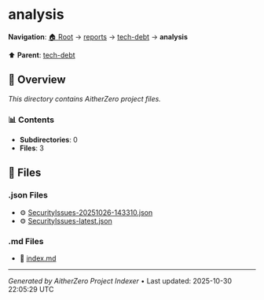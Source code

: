 # analysis

**Navigation**: [🏠 Root](../../../index.md) → [reports](../../index.md) → [tech-debt](../index.md) → **analysis**

⬆️ **Parent**: [tech-debt](../index.md)

## 📖 Overview

*This directory contains AitherZero project files.*

### 📊 Contents

- **Subdirectories**: 0
- **Files**: 3

## 📄 Files

### .json Files

- ⚙️ [SecurityIssues-20251026-143310.json](./SecurityIssues-20251026-143310.json)
- ⚙️ [SecurityIssues-latest.json](./SecurityIssues-latest.json)

### .md Files

- 📝 [index.md](./index.md)

---

*Generated by AitherZero Project Indexer* • Last updated: 2025-10-30 22:05:29 UTC

